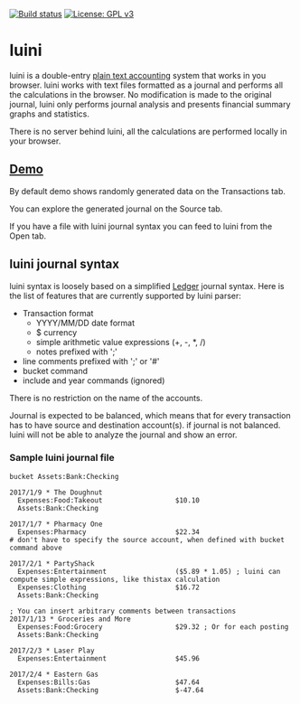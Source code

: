 [![Build status](https://travis-ci.org/abtechbit/luini.svg?branch=master)](https://travis-ci.org/abtechbit/luini)
[![License: GPL v3](https://img.shields.io/badge/License-GPL%20v3-blue.svg)](https://www.gnu.org/licenses/gpl-3.0)

# luini

luini is a double-entry [plain text accounting](http://plaintextaccounting.org/) system that works in you browser. 
luini works with text files formatted as a journal and performs all the calculations in the browser. No modification 
is made to the original journal, luini only performs journal analysis and presents financial summary graphs and statistics.

There is no server behind luini, all the calculations are performed locally in your browser. 

## [Demo](https://abtechbit.github.io/)
By default demo shows randomly generated data on the Transactions tab. 

You can explore the generated journal on the Source tab.

If you have a file with luini journal syntax you can feed to luini from the Open tab. 

## luini journal syntax

luini syntax is loosely based on a simplified [Ledger](http://ledger-cli.org) journal syntax. Here is the list of
features that are currently supported by luini parser:

- Transaction format
  - YYYY/MM/DD date format
  - $ currency
  - simple arithmetic value expressions (+, -, *, /)
  - notes prefixed with ';'
- line comments prefixed with ';' or '#'
- bucket command
- include and year commands (ignored)

There is no restriction on the name of the accounts. 

Journal is expected to be balanced, which means that for every transaction has to have source and destination account(s). 
if journal is not balanced. luini will not be able to analyze the journal and show an error.

### Sample luini journal file


```` 
bucket Assets:Bank:Checking 

2017/1/9 * The Doughnut
  Expenses:Food:Takeout                  $10.10
  Assets:Bank:Checking 

2017/1/7 * Pharmacy One
  Expenses:Pharmacy                      $22.34
# don't have to specify the source account, when defined with bucket command above  

2017/2/1 * PartyShack
  Expenses:Entertainment                 ($5.89 * 1.05) ; luini can compute simple expressions, like thistax calculation 
  Expenses:Clothing                      $16.72
  Assets:Bank:Checking 

; You can insert arbitrary comments between transactions
2017/1/13 * Groceries and More
  Expenses:Food:Grocery                  $29.32 ; Or for each posting
  Assets:Bank:Checking 

2017/2/3 * Laser Play
  Expenses:Entertainment                 $45.96

2017/2/4 * Eastern Gas
  Expenses:Bills:Gas                     $47.64
  Assets:Bank:Checking                   $-47.64 

````

